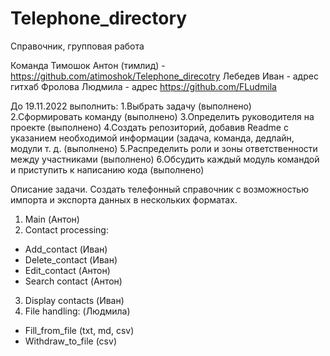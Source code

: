 # Telephone_directory
Справочник, групповая работа

Команда
Тимошок Антон (тимлид) - https://github.com/atimoshok/Telephone_direcotry
Лебедев Иван - адрес гитхаб
Фролова Людмила - адрес https://github.com/FLudmila

До 19.11.2022 выполнить:
1.Выбрать задачу (выполнено)
2.Сформировать команду (выполнено)
3.Определить руководителя на проекте (выполнено)
4.Создать репозиторий, добавив Readme с указанием необходимой информации (задача, команда, дедлайн, модули т. д. (выполнено)
5.Распределить роли и зоны ответственности между участниками (выполнено)
6.Обсудить каждый модуль командой и приступить к написанию кода (выполнено)

Описание задачи.
Создать телефонный справочник с возможностью импорта и экспорта данных в нескольких форматах.
1. Main (Антон)
2. Contact processing:
- Add_contact (Иван)
- Delete_contact (Иван)
- Edit_contact (Антон)
- Search contact (Антон)
3. Display contacts (Иван)
4. File handling: (Людмила)
- Fill_from_file (txt, md, csv)
- Withdraw_to_file (csv)
